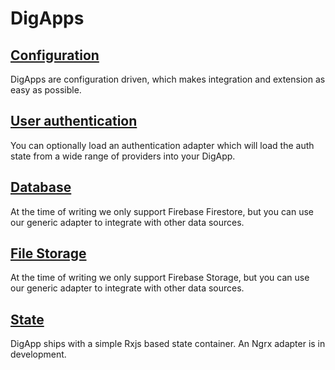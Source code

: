 # DigApps

## [Configuration](https://github.com/dig-platform/dig-app/tree/main/projects/dig/docs/app/config.md)

DigApps are configuration driven, which makes integration and extension as easy as possible.

## [User authentication](https://github.com/dig-platform/dig-app/tree/main/projects/dig/docs/app/auth.md)

You can optionally load an authentication adapter which will load the auth state from a wide range of providers into your DigApp.

## [Database](https://github.com/dig-platform/dig-app/tree/main/projects/dig/docs/app/auth.md)

At the time of writing we only support Firebase Firestore, but you can use our generic adapter to integrate with other data sources.

## [File Storage](https://github.com/dig-platform/dig-app/tree/main/projects/dig/docs/app/auth.md)

At the time of writing we only support Firebase Storage, but you can use our generic adapter to integrate with other data sources.

## [State](https://github.com/dig-platform/dig-app/tree/main/projects/dig/docs/app/auth.md)

DigApp ships with a simple Rxjs based state container. An Ngrx adapter is in development.



